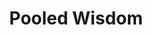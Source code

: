 ---
word: "true"

types: "word"

title: "Pooled Wisdom"

categories: ['']

tags: ['Pooled', 'Wisdom']

arabic: 'الحكمة الجمعية'

arexps: []

enwords: ['Pooled Wisdom']

enexps: []

arlexicons: 'ح'

enlexicons: 'P'

authors: ['Ruqayya Roshdy']

translators: ['X']

citations: 'تطبيقات أساسية في المعالجة الآلية للغة العربية'

sources: 'مركز الملك عبدالله بن عبدالعزيز الدولي لخدمة اللغة العربية'

slug: ""
---